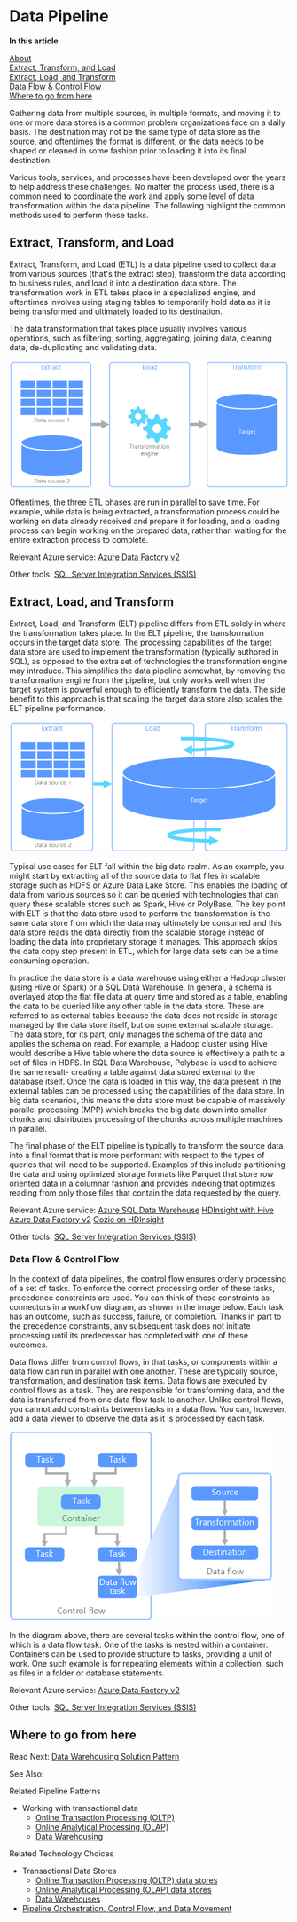# Data Pipeline

**In this article**

[About]()  
[Extract, Transform, and Load](#etl)  
[Extract, Load, and Transform](#elt)  
[Data Flow & Control Flow](#dataflowcontrolflow)  
[Where to go from here](#wheretogo)  

<a name="about"></a>

Gathering data from multiple sources, in multiple formats, and moving it to one or more data stores is a common problem organizations face on a daily basis. The destination may not be the same type of data store as the source, and oftentimes the format is different, or the data needs to be shaped or cleaned in some fashion prior to loading it into its final destination.

Various tools, services, and processes have been developed over the years to help address these challenges. No matter the process used, there is a common need to coordinate the work and apply some level of data transformation within the data pipeline. The following highlight the common methods used to perform these tasks.

## <a name="etl"></a> Extract, Transform, and Load

Extract, Transform, and Load (ETL) is a data pipeline used to collect data from various sources (that's the extract step), transform the data according to business rules, and load it into a destination data store. The transformation work in ETL takes place in a specialized engine, and oftentimes involves using staging tables to temporarily hold data as it is being transformed and ultimately loaded to its destination.

The data transformation that takes place usually involves various operations, such as filtering, sorting, aggregating, joining data, cleaning data, de-duplicating and validating data.

![Extract-Transform-Load (ETL) process](./images/etl.png)

Oftentimes, the three ETL phases are run in parallel to save time. For example, while data is being extracted, a transformation process could be working on data already received and prepare it for loading, and a loading process can begin working on the prepared data, rather than waiting for the entire extraction process to complete.

Relevant Azure service:
[Azure Data Factory v2](https://azure.microsoft.com/services/data-factory/)

Other tools:
[SQL Server Integration Services (SSIS)](https://docs.microsoft.com/sql/integration-services/sql-server-integration-services)

## <a name="elt"></a> Extract, Load, and Transform

Extract, Load, and Transform (ELT) pipeline differs from ETL solely in where the transformation takes place. In the ELT pipeline, the transformation occurs in the target data store. The processing capabilities of the target data store are used to implement the transformation (typically authored in SQL), as opposed to the extra set of technologies the transformation engine may introduce. This simplifies the data pipeline somewhat, by removing the transformation engine from the pipeline, but only works well when the target system is powerful enough to efficiently transform the data. The side benefit to this approach is that scaling the target data store also scales the ELT pipeline performance.

![Extract-Load-Transform (ELT) process](./images/elt.png)

Typical use cases for ELT fall within the big data realm. As an example, you might start by extracting all of the source data to flat files in scalable storage such as HDFS or Azure Data Lake Store. This enables the loading of data from various sources so it can be queried with technologies that can query these scalable stores such as Spark, Hive or PolyBase. The key point with ELT is that the data store used to perform the transformation is the same data store from which the data may ultimately be consumed and this data store reads the data directly from the scalable storage instead of loading the data into proprietary storage it manages. This approach skips the data copy step present in ETL, which for large data sets can be a time consuming operation. 

In practice the data store is a data warehouse using either a Hadoop cluster (using Hive or Spark) or a SQL Data Warehouse. In general, a schema is overlayed atop the flat file data at query time and stored as a table, enabling the data to be queried like any other table in the data store. These are referred to as external tables because the data does not reside in storage managed by the data store itself, but on some external scalable storage. The data store, for its part, only manages the schema of the data and applies the schema on read. For example, a Hadoop cluster using Hive would describe a Hive table where the data source is effectively a path to a set of files in HDFS. In SQL Data Warehouse, Polybase is used to achieve the same result- creating a table against data stored external to the database itself. Once the data is loaded in this way, the data present in the external tables can be processed using the capabilities of the data store. In big data scenarios, this means the data store must be capable of massively parallel processing (MPP) which breaks the big data down into smaller chunks and distributes processing of the chunks across multiple machines in parallel. 

The final phase of the ELT pipeline is typically to transform the source data into a final format that is more performant with respect to the types of queries that will need to be supported. Examples of this include partitioning the data and using optimized storage formats like Parquet that store row oriented data in a columnar fashion and provides indexing that optimizes reading from only those files that contain the data requested by the query. 

Relevant Azure service:
[Azure SQL Data Warehouse](https://docs.microsoft.com/azure/sql-data-warehouse/sql-data-warehouse-overview-what-is)
[HDInsight with Hive](https://docs.microsoft.com/azure/hdinsight/hadoop/hdinsight-use-hive)
[Azure Data Factory v2](https://azure.microsoft.com/services/data-factory/)
[Oozie on HDInsight](https://docs.microsoft.com/azure/hdinsight/hdinsight-use-oozie-linux-mac)

Other tools:
[SQL Server Integration Services (SSIS)](https://docs.microsoft.com/sql/integration-services/sql-server-integration-services)

### <a name="dataflowcontrolflow"></a> Data Flow & Control Flow

In the context of data pipelines, the control flow ensures orderly processing of a set of tasks. To enforce the correct processing order of these tasks, precedence constraints are used. You can think of these constraints as connectors in a workflow diagram, as shown in the image below. Each task has an outcome, such as success, failure, or completion. Thanks in part to the precedence constraints, any subsequent task does not initiate processing until its predecessor has completed with one of these outcomes.

Data flows differ from control flows, in that tasks, or components within a data flow can run in parallel with one another. These are typically source, transformation, and destination task items. Data flows are executed by control flows as a task. They are responsible for transforming data, and the data is transferred from one data flow task to another. Unlike control flows, you cannot add constraints between tasks in a data flow. You can, however, add a data viewer to observe the data as it is processed by each task.

![Data Flow being executed as a task within a Control Flow](./images/control-flow-data-flow.png)

In the diagram above, there are several tasks within the control flow, one of which is a data flow task. One of the tasks is nested within a container. Containers can be used to provide structure to tasks, providing a unit of work. One such example is for repeating elements within a collection, such as files in a folder or database statements.

Relevant Azure service:
[Azure Data Factory v2](https://azure.microsoft.com/services/data-factory/)

Other tools:
[SQL Server Integration Services (SSIS)](https://docs.microsoft.com/sql/integration-services/sql-server-integration-services)

## <a name="wheretogo"></a>Where to go from here

Read Next: [Data Warehousing Solution Pattern](../pipeline-patterns/data-warehousing.md)

See Also:

Related Pipeline Patterns
- Working with transactional data
    - [Online Transaction Processing (OLTP)](../pipeline-patterns/online-transaction-processing.md)
    - [Online Analytical Processing (OLAP)](../pipeline-patterns/online-analytical-processing.md)
    - [Data Warehousing](../pipeline-patterns/data-warehousing.md)

Related Technology Choices
- Transactional Data Stores
    - [Online Transaction Processing (OLTP) data stores](../technology-choices/oltp-data-stores.md)
    - [Online Analytical Processing (OLAP) data stores](../technology-choices/olap-data-stores.md)
    - [Data Warehouses](../technology-choices/data-warehouses.md)
- [Pipeline Orchestration, Control Flow, and Data Movement](../technology-choices/pipeline-orchestration-data-movement.md)
